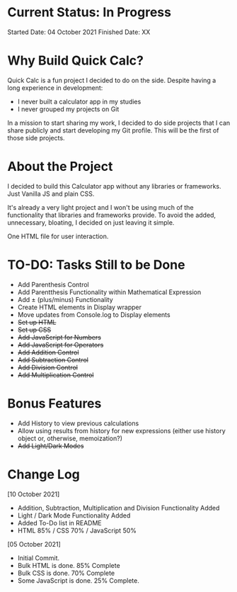 Current Status: In Progress
======
Started Date: 04 October 2021
Finished Date: XX

Why Build Quick Calc?
======
Quick Calc is a fun project I decided to do on the side.
Despite having a long experience in development:
- I never built a calculator app in my studies
- I never grouped my projects on Git

In a mission to start sharing my work, I decided to do side projects that I can share publicly
and start developing my Git profile. This will be the first of those side projects.

About the Project
======
I decided to build this Calculator app without any libraries or frameworks.
Just Vanilla JS and plain CSS.

It's already a very light project and I won't be using much of the functionality that libraries and frameworks provide.
To avoid the added, unnecessary, bloating, I decided on just leaving it simple.

One HTML file for user interaction.

TO-DO: Tasks Still to be Done
======
- Add Parenthesis Control
- Add Parentthesis Functionality within Mathematical Expression
- Add ± (plus/minus) Functionality
- Create HTML elements in Display wrapper
- Move updates from Console.log to Display elements
- ~~Set up HTML~~
- ~~Set up CSS~~
- ~~Add JavaScript for Numbers~~
- ~~Add JavaScript for Operators~~
- ~~Add Addition Control~~
- ~~Add Subtraction Control~~
- ~~Add Division Control~~
- ~~Add Multiplication Control~~

Bonus Features
======
- Add History to view previous calculations
- Allow using results from history for new expressions (either use history object or, otherwise, memoization?)
- ~~Add Light/Dark Modes~~

Change Log
======
[10 October 2021]
  - Addition, Subtraction, Multiplication and Division Functionality Added
  - Light / Dark Mode Functionality Added
  - Added To-Do list in README
  - HTML 85% / CSS 70% / JavaScript 50%

[05 October 2021]
  - Initial Commit.
  - Bulk HTML is done. 85% Complete
  - Bulk CSS is done. 70% Complete
  - Some JavaScript is done. 25% Complete.
